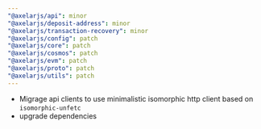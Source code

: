 ```yaml
---
"@axelarjs/api": minor
"@axelarjs/deposit-address": minor
"@axelarjs/transaction-recovery": minor
"@axelarjs/config": patch
"@axelarjs/core": patch
"@axelarjs/cosmos": patch
"@axelarjs/evm": patch
"@axelarjs/proto": patch
"@axelarjs/utils": patch
---
```


- Migrage api clients to use minimalistic isomorphic http client based on `isomorphic-unfetc`
- upgrade dependencies
